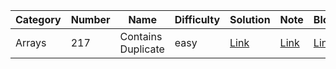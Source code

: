 | Category | Number | Name               | Difficulty | Solution                                      | Note                                      | Blog                                                                                        |
| -------- | ------ | ------------------ | ---------- | --------------------------------------------- | ----------------------------------------- | ------------------------------------------------------------------------------------------- |
| Arrays   | 217    | Contains Duplicate | easy       | [Link](./solutions/217_contains-duplicate.py) | [Link](./notes/217_contains-duplicate.md) | [Link](https://summer-inequality.blogspot.com/2022/11/leetcode-217-contains-duplicate.html) |